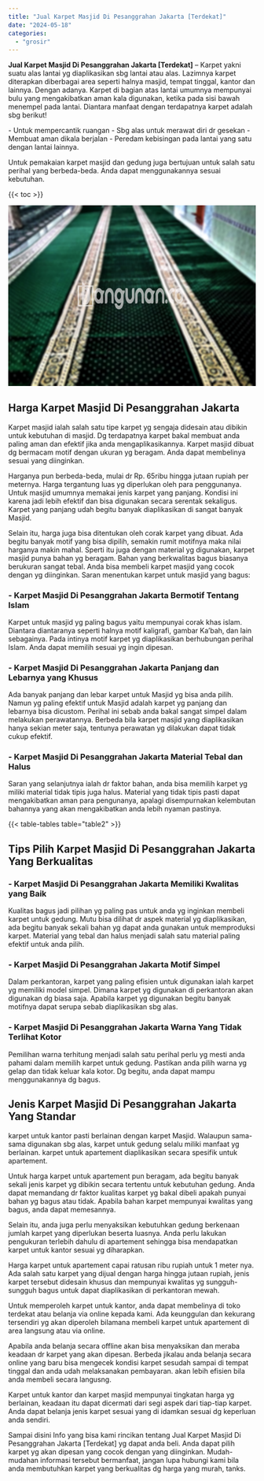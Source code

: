 ```yaml
---
title: "Jual Karpet Masjid Di Pesanggrahan Jakarta [Terdekat]"
date: "2024-05-18"
categories: 
  - "grosir"
---
```


**Jual Karpet Masjid Di Pesanggrahan Jakarta \[Terdekat\]** – Karpet yakni suatu alas lantai yg diaplikasikan sbg lantai atau alas. Lazimnya karpet diterapkan diberbagai area seperti halnya masjid, tempat tinggal, kantor dan lainnya. Dengan adanya. Karpet di bagian atas lantai umumnya mempunyai bulu yang mengakibatkan aman kala digunakan, ketika pada sisi bawah menempel pada lantai. Diantara manfaat dengan terdapatnya karpet adalah sbg berikut!

\- Untuk mempercantik ruangan - Sbg alas untuk merawat diri dr gesekan - Membuat aman dikala berjalan - Peredam kebisingan pada lantai yang satu dengan lantai lainnya.

Untuk pemakaian karpet masjid dan gedung juga bertujuan untuk salah satu perihal yang berbeda-beda. Anda dapat menggunakannya sesuai kebutuhan.

{{< toc >}}

![Jual Karpet Masjid Di Pesanggrahan Jakarta [Terdekat]](/images/grosir-karpet-murah-54.png)

## Harga Karpet Masjid Di Pesanggrahan Jakarta

Karpet masjid ialah salah satu tipe karpet yg sengaja didesain atau dibikin untuk kebutuhan di masjid. Dg terdapatnya karpet bakal membuat anda paling aman dan efektif jika anda mengaplikasikannya. Karpet masjid dibuat dg bermacam motif dengan ukuran yg beragam. Anda dapat membelinya sesuai yang diinginkan.

Harganya pun berbeda-beda, mulai dr Rp. 65ribu hingga jutaan rupiah per meternya. Harga tergantung luas yg diperlukan oleh para penggunanya. Untuk masjid umumnya memakai jenis karpet yang panjang. Kondisi ini karena jadi lebih efektif dan bisa digunakan secara serentak sekaligus. Karpet yang panjang udah begitu banyak diaplikasikan di sangat banyak Masjid.

Selain itu, harga juga bisa ditentukan oleh corak karpet yang dibuat. Ada begitu banyak motif yang bisa dipilih, semakin rumit motifnya maka nilai harganya makin mahal. Sperti itu juga dengan material yg digunakan, karpet masjid punya bahan yg beragam. Bahan yang berkwalitas bagus biasanya berukuran sangat tebal. Anda bisa membeli karpet masjid yang cocok dengan yg diinginkan. Saran menentukan karpet untuk masjid yang bagus:

### \- Karpet Masjid Di Pesanggrahan Jakarta Bermotif Tentang Islam

Karpet untuk masjid yg paling bagus yaitu mempunyai corak khas islam. Diantara diantaranya seperti halnya motif kaligrafi, gambar Ka’bah, dan lain sebagainya. Pada intinya motif karpet yg diaplikasikan berhubungan perihal Islam. Anda dapat memilih sesuai yg ingin dipesan.

### \- Karpet Masjid Di Pesanggrahan Jakarta Panjang dan Lebarnya yang Khusus

Ada banyak panjang dan lebar karpet untuk Masjid yg bisa anda pilih. Namun yg paling efektif untuk Masjid adalah karpet yg panjang dan lebarnya bisa dicustom. Perihal ini sebab anda bakal sangat simpel dalam melakukan perawatannya. Berbeda bila karpet masjid yang diaplikasikan hanya sekian meter saja, tentunya perawatan yg dilakukan dapat tidak cukup efektif.

### \- Karpet Masjid Di Pesanggrahan Jakarta Material Tebal dan Halus

Saran yang selanjutnya ialah dr faktor bahan, anda bisa memilih karpet yg miliki material tidak tipis juga halus. Material yang tidak tipis pasti dapat mengakibatkan aman para pengunanya, apalagi disempurnakan kelembutan bahannya yang akan mengakibatkan anda lebih nyaman pastinya.

{{< table-tables table="table2" >}}

## Tips Pilih Karpet Masjid Di Pesanggrahan Jakarta Yang Berkualitas

### \- Karpet Masjid Di Pesanggrahan Jakarta Memiliki Kwalitas yang Baik

Kualitas bagus jadi pilihan yg paling pas untuk anda yg inginkan membeli karpet untuk gedung. Mutu bisa dilihat dr aspek material yg diaplikasikan, ada begitu banyak sekali bahan yg dapat anda gunakan untuk memproduksi karpet. Material yang tebal dan halus menjadi salah satu material paling efektif untuk anda pilih.

### \- Karpet Masjid Di Pesanggrahan Jakarta Motif Simpel

Dalam perkantoran, karpet yang paling efisien untuk digunakan ialah karpet yg memiliki model simpel. Dimana karpet yg digunakan di perkantoran akan digunakan dg biasa saja. Apabila karpet yg digunakan begitu banyak motifnya dapat serupa sebab diaplikasikan sbg alas.

### \- Karpet Masjid Di Pesanggrahan Jakarta Warna Yang Tidak Terlihat Kotor

Pemilihan warna terhitung menjadi salah satu perihal perlu yg mesti anda pahami dalam memilih karpet untuk gedung. Pastikan anda pilih warna yg gelap dan tidak keluar kala kotor. Dg begitu, anda dapat mampu menggunakannya dg bagus.

## Jenis Karpet Masjid Di Pesanggrahan Jakarta Yang Standar

karpet untuk kantor pasti berlainan dengan karpet Masjid. Walaupun sama-sama digunakan sbg alas, karpet untuk gedung selalu miliki manfaat yg berlainan. karpet untuk apartement diaplikasikan secara spesifik untuk apartement.

Untuk harga karpet untuk apartement pun beragam, ada begitu banyak sekali jenis karpet yg dibikin secara tertentu untuk kebutuhan gedung. Anda dapat memandang dr faktor kualitas karpet yg bakal dibeli apakah punyai bahan yg bagus atau tidak. Apabila bahan karpet mempunyai kwalitas yang bagus, anda dapat memesannya.

Selain itu, anda juga perlu menyaksikan kebutuhkan gedung berkenaan jumlah karpet yang diperlukan beserta luasnya. Anda perlu lakukan pengukuran terlebih dahulu di apartement sehingga bisa mendapatkan karpet untuk kantor sesuai yg diharapkan.

Harga karpet untuk apartement capai ratusan ribu rupiah untuk 1 meter nya. Ada salah satu karpet yang dijual dengan harga hingga jutaan rupiah, jenis karpet tersebut didesain khusus dan mempunyai kwalitas yg sungguh-sungguh bagus untuk dapat diaplikasikan di perkantoran mewah.

Untuk memperoleh karpet untuk kantor, anda dapat membelinya di toko terdekat atau belanja via online kepada kami. Ada keunggulan dan kekurang tersendiri yg akan diperoleh bilamana membeli karpet untuk apartement di area langsung atau via online.

Apabila anda belanja secara offline akan bisa menyaksikan dan meraba keadaan dr karpet yang akan dipesan. Berbeda jikalau anda belanja secara online yang baru bisa mengecek kondisi karpet sesudah sampai di tempat tinggal dan anda udah melaksanakan pembayaran. akan lebih efisien bila anda membeli secara langusng.

Karpet untuk kantor dan karpet masjid mempunyai tingkatan harga yg berlainan, keadaan itu dapat dicermati dari segi aspek dari tiap-tiap karpet. Anda dapat belanja jenis karpet sesuai yang di idamkan sesuai dg keperluan anda sendiri.

Sampai disini Info yang bisa kami rincikan tentang Jual Karpet Masjid Di Pesanggrahan Jakarta \[Terdekat\] yg dapat anda beli. Anda dapat pilih karpet yg akan dipesan yang cocok dengan yang diinginkan. Mudah-mudahan informasi tersebut bermanfaat, jangan lupa hubungi kami bila anda membutuhkan karpet yang berkualitas dg harga yang murah, tanks.
